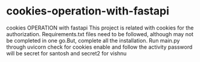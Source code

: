 # cookies-operation-with-fastapi
cookies OPERATION with fastapi
This project is related with cookies for the authorization.
Requirements.txt files need to be followed, although may not be completed in one go.But, complete all the installation.
Run main.py through uvicorn
check for cookies enable
and follow the activity password will be secret for santosh and secret2 for vishnu

